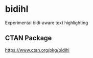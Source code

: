 # bidihl
Experimental bidi-aware text highlighting

## CTAN Package
 https://www.ctan.org/pkg/bidihl

